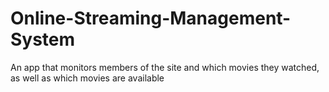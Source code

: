 # Online-Streaming-Management-System
An app that monitors members of the site and which movies they watched, as well as which movies are available
